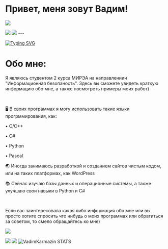 <h1>Привет, меня зовут Вадим!</h1>

![](https://komarev.com/ghpvc/?username=VadimKarmazin&label=PROFILE+VIEWS+(просмотров+профиля))


<img src="https://user-images.githubusercontent.com/99864658/221315119-eb20607b-5df5-423e-a928-6336daeef2ee.png">
<img src="https://user-images.githubusercontent.com/99864658/221315956-7843a91d-5f79-4710-94ff-d9beecd88357.png">
---


[![Typing SVG](https://readme-typing-svg.herokuapp.com?color=800080&lines=Cyber+security+student)](https://git.io/typing-svg)
<h1>Обо мне:</h1>
<p>Я являюсь студентом 2 курса МИРЭА на направлениии "Информационная безопаность". Здесь вы сможете увидеть краткую информацию обо мне, а также посмотреть примеры моих работ)</p>
</br>
<p>🖥️ В своих программах я могу использовать такие языки прогрммирования, как:</p>
<p>• C/C++</p>
<p>• C#</p>
<p>• Python</p>
<p>• Pascal</p>
<p>🌏 Иногда занимаюсь разработкой и созданием сайтов чистым кодом, или на таких платформах, как WordPress</p>
<p>📚 Сейчас изучаю базы данных и операционные системы, а также улучшаю свои навыки в Python и C#</p>
</br>
<p>Если вас заинтересовала какая либо информация обо мне или вы просто хотите спросить что нибудь о моих программах или обратиться за советом, то смело обращайтесь ко мне)</p>

![](https://github-profile-summary-cards.vercel.app/api/cards/profile-details?username=VadimKarmazin&theme=midnight-purple)

![](https://github-profile-summary-cards.vercel.app/api/cards/repos-per-language?username=VadimKarmazin&theme=midnight-purple)
![](https://github-profile-summary-cards.vercel.app/api/cards/stats?username=VadimKarmazin&theme=midnight-purple)
![VadimKarmazin STATS](https://github-readme-stats.vercel.app/api?username=VadimKarmazin&show_icons=true&theme=midnight-purple)


